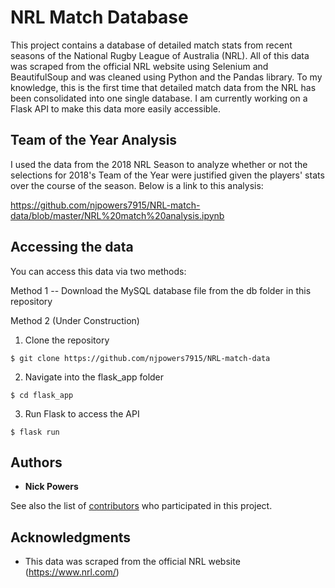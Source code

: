 # NRL Match Database

This project contains a database of detailed match stats from recent seasons of the National
Rugby League of Australia (NRL).  All of this data was scraped from the official NRL website using Selenium and BeautifulSoup and was cleaned using Python and the Pandas library. To my knowledge, this is the first time that detailed match data from the NRL has been consolidated into one single
database. I am currently working on a Flask API to make this data more easily accessible.  

## Team of the Year Analysis

I used the data from the 2018 NRL Season to analyze whether or not the selections for
2018's Team of the Year were justified given the players' stats over the course of the season.
Below is a link to this analysis:

https://github.com/njpowers7915/NRL-match-data/blob/master/NRL%20match%20analysis.ipynb


## Accessing the data

You can access this data via two methods:

Method 1 -- Download the MySQL database file from the db folder in this repository

Method 2 (Under Construction)
  1. Clone the repository

    $ git clone https://github.com/njpowers7915/NRL-match-data

  2. Navigate into the flask_app folder

    $ cd flask_app

  3. Run Flask to access the API

    $ flask run

## Authors

* **Nick Powers**

See also the list of [contributors](https://github.com/your/project/contributors) who participated in this project.

## Acknowledgments

* This data was scraped from the official NRL website (https://www.nrl.com/)
